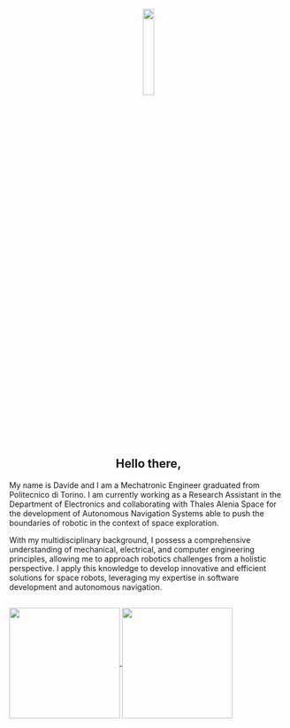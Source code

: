 <p align="center">
  <img height="20%" width="20%" align="center" src="https://github.com/Fixit-Davide/Fixit-Davide/assets/85335579/f0a9f82f-ea75-43fa-9e12-298917b02530" />
 <h2 align="center">Hello there,</h2>
</p>
My name is Davide and I am a Mechatronic Engineer graduated from Politecnico di Torino.
I am currently working as a Research Assistant in the Department of Electronics and collaborating with Thales Alenia Space for the development of Autonomous Navigation Systems able to push the boundaries of robotic in the context of space exploration.


With my multidisciplinary background, I possess a comprehensive understanding of mechanical, electrical, and computer engineering principles, allowing me to approach robotics challenges from a holistic perspective. I apply this knowledge to develop innovative and efficient solutions for space robots, leveraging my expertise in software development and autonomous navigation.

##
<a href="https://github.com/anuraghazra/github-readme-stats">
  <img height=200 align="center" src="https://github-readme-stats.vercel.app/api?username=Fixit-Davide&show_icons=true&theme=radical&rank_icon=github&count_private=true&show_icons=true" />
</a>
<a href="https://github.com/anuraghazra/convoychat">
  <img height=200 align="center" src="https://github-readme-stats.vercel.app/api/top-langs?username=Fixit-Davide&layout=compact&langs_count=8&card_width=320&theme=radical" />
</a>

<!--
**Fixit-Davide/Fixit-Davide** is a ✨ _special_ ✨ repository because its `README.md` (this file) appears on your GitHub profile.

Here are some ideas to get you started:
[![Anurag's GitHub stats](https://github-readme-stats.vercel.app/api?username=Fixit-Davide)](https://github.com/anuraghazra/github-readme-stats)
- 🔭 I’m currently working on ...
- 🌱 I’m currently learning ...
- 👯 I’m looking to collaborate on ...
- 🤔 I’m looking for help with ...
- 💬 Ask me about ...
- 📫 How to reach me: ...
- 😄 Pronouns: ...
- ⚡ Fun fact: ...
-->

